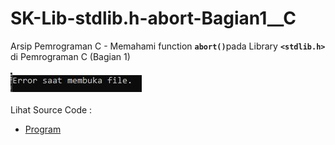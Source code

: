 # SK-Lib-stdlib.h-abort-Bagian1__C
Arsip Pemrograman C - Memahami function <code><b>abort()</b></code>pada Library <code><b>&lt;stdlib.h></b></code> di Pemrograman C (Bagian 1)<br><br>
<img src="https://github.com/RizkyKhapidsyah/SK-Lib-stdlib.h-abort-Bagian1__C/blob/master/SK-Lib-stdlib.h-abort-Bagian1__C/x64/result/001.JPG"><br><br>
Lihat Source Code : <br>
- <a href="https://github.com/RizkyKhapidsyah/SK-Lib-stdlib.h-abort-Bagian1__C/blob/master/SK-Lib-stdlib.h-abort-Bagian1__C/Source.c">Program</a>
